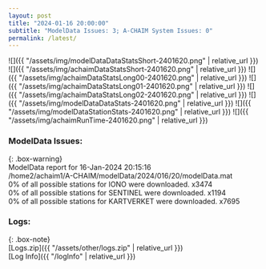 ```yaml
---
layout: post
title: "2024-01-16 20:00:00"
subtitle: "ModelData Issues: 3; A-CHAIM System Issues: 0"
permalink: /latest/
---
```


![]({{ "/assets/img/modelDataDataStatsShort-2401620.png" | relative_url }})
![]({{ "/assets/img/achaimDataStatsShort-2401620.png" | relative_url }})
![]({{ "/assets/img/achaimDataStatsLong00-2401620.png" | relative_url }})
![]({{ "/assets/img/achaimDataStatsLong01-2401620.png" | relative_url }})
![]({{ "/assets/img/achaimDataStatsLong02-2401620.png" | relative_url }})
![]({{ "/assets/img/modelDataDataStats-2401620.png" | relative_url }})
![]({{ "/assets/img/modelDataStationStats-2401620.png" | relative_url }})
![]({{ "/assets/img/achaimRunTime-2401620.png" | relative_url }})


### ModelData Issues:  
  
{: .box-warning}  
 ModelData report for 16-Jan-2024 20:15:16   
 /home2/achaim1/A-CHAIM/modelData/2024/016/20/modelData.mat   
 0% of all possible stations for IONO were downloaded. x3474   
 0% of all possible stations for SENTINEL were downloaded. x1194   
 0% of all possible stations for KARTVERKET were downloaded. x7695   
  


### Logs:  
  
{: .box-note}  
[Logs.zip]({{ "/assets/other/logs.zip" | relative_url }})  
[Log Info]({{ "/logInfo" | relative_url }})  
